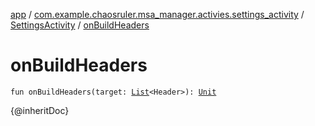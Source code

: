 [app](../../index.md) / [com.example.chaosruler.msa_manager.activies.settings_activity](../index.md) / [SettingsActivity](index.md) / [onBuildHeaders](.)

# onBuildHeaders

`fun onBuildHeaders(target: `[`List`](https://kotlinlang.org/api/latest/jvm/stdlib/kotlin.collections/-list/index.html)`<Header>): `[`Unit`](https://kotlinlang.org/api/latest/jvm/stdlib/kotlin/-unit/index.html)

{@inheritDoc}

